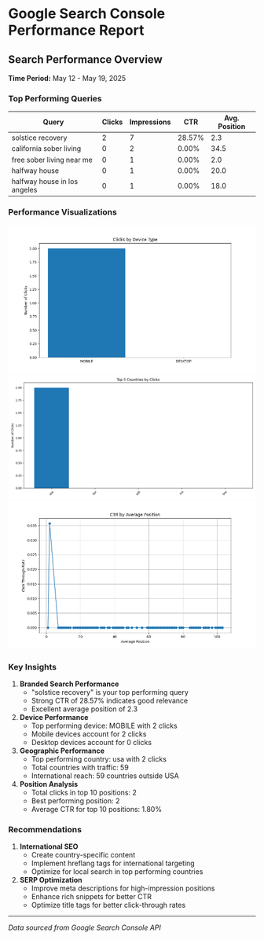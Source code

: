 # Google Search Console Performance Report

## Search Performance Overview
**Time Period:** May 12 - May 19, 2025

### Top Performing Queries
| Query | Clicks | Impressions | CTR | Avg. Position |
|-------|--------|-------------|-----|---------------|
| solstice recovery | 2 | 7 | 28.57% | 2.3 |
| california sober living | 0 | 2 | 0.00% | 34.5 |
| free sober living near me | 0 | 1 | 0.00% | 2.0 |
| halfway house | 0 | 1 | 0.00% | 20.0 |
| halfway house in los angeles | 0 | 1 | 0.00% | 18.0 |

### Performance Visualizations
![Device Distribution](gsc_visualizations/device_distribution.png)
![Top Countries](gsc_visualizations/top_countries.png)
![CTR by Position](gsc_visualizations/ctr_by_position.png)

### Key Insights
1. **Branded Search Performance**
   - "solstice recovery" is your top performing query
   - Strong CTR of 28.57% indicates good relevance
   - Excellent average position of 2.3
2. **Device Performance**
   - Top performing device: MOBILE with 2 clicks
   - Mobile devices account for 2 clicks
   - Desktop devices account for 0 clicks
3. **Geographic Performance**
   - Top performing country: usa with 2 clicks
   - Total countries with traffic: 59
   - International reach: 59 countries outside USA
4. **Position Analysis**
   - Total clicks in top 10 positions: 2
   - Best performing position: 2
   - Average CTR for top 10 positions: 1.80%

### Recommendations
1. **International SEO**
   - Create country-specific content
   - Implement hreflang tags for international targeting
   - Optimize for local search in top performing countries
2. **SERP Optimization**
   - Improve meta descriptions for high-impression positions
   - Enhance rich snippets for better CTR
   - Optimize title tags for better click-through rates

---
*Data sourced from Google Search Console API*